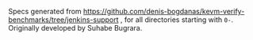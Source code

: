 Specs generated from https://github.com/denis-bogdanas/kevm-verify-benchmarks/tree/jenkins-support , for all directories starting with `0-`. Originally developed by Suhabe Bugrara.
